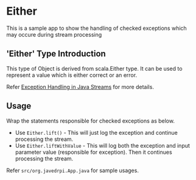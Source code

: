 # Either
This is a sample app to show the handling of checked exceptions which may occure during stream processing

'Either' Type Introduction
--------------------------
This type of Object is derived from scala.Either type. It can be used to represent a value which is either correct or an error.

Refer [Exception Handling in Java Streams](https://dev.to/brianverm/exception-handling-in-java-streams-2mjh) for more details.

Usage
---------
Wrap the statements responsible for checked exceptions as below.

* Use `Either.lift()` - This will just log the exception and continue processing the stream.
* Use `Either.liftWithValue` - This will log both the exception and input parameter value (responsible for exception). Then it continues processing the stream.

Refer `src/org.javedrpi.App.java` for sample usages.